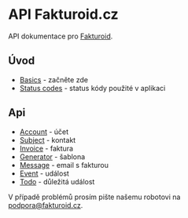 # API Fakturoid.cz

API dokumentace pro [Fakturoid](https://www.fakturoid.cz/).

## Úvod


* [Basics](https://github.com/fakturoid/api/blob/master/sections/basics.md) - začněte zde
* [Status codes](https://github.com/fakturoid/api/blob/master/sections/status_codes.md) - status kódy použité v aplikaci

## Api


* [Account](https://github.com/fakturoid/api/blob/master/sections/account.md) - účet
* [Subject](https://github.com/fakturoid/api/blob/master/sections/subject.md) - kontakt
* [Invoice](https://github.com/fakturoid/api/blob/master/sections/invoice.md) - faktura
* [Generator](https://github.com/fakturoid/api/blob/master/sections/generator.md) - šablona
* [Message](https://github.com/fakturoid/api/blob/master/sections/message.md) - email s fakturou
* [Event](https://github.com/fakturoid/api/blob/master/sections/event.md) - událost
* [Todo](https://github.com/fakturoid/api/blob/master/sections/todo.md) - důležitá událost

V případě problémů prosím pište našemu robotovi na podpora@fakturoid.cz. 
